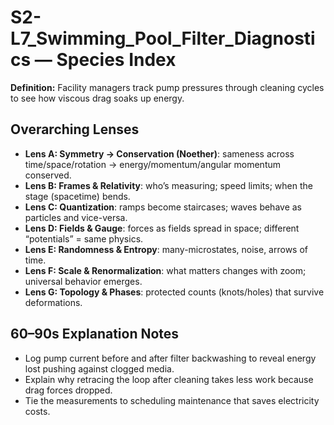 # S2-L7_Swimming_Pool_Filter_Diagnostics — Species Index
**Definition:** Facility managers track pump pressures through cleaning cycles to see how viscous drag soaks up energy.
## Overarching Lenses

- **Lens A: Symmetry -> Conservation (Noether)**: sameness across time/space/rotation → energy/momentum/angular momentum conserved.
- **Lens B: Frames & Relativity**: who’s measuring; speed limits; when the stage (spacetime) bends.
- **Lens C: Quantization**: ramps become staircases; waves behave as particles and vice-versa.
- **Lens D: Fields & Gauge**: forces as fields spread in space; different “potentials” = same physics.
- **Lens E: Randomness & Entropy**: many-microstates, noise, arrows of time.
- **Lens F: Scale & Renormalization**: what matters changes with zoom; universal behavior emerges.
- **Lens G: Topology & Phases**: protected counts (knots/holes) that survive deformations.

## 60–90s Explanation Notes
- Log pump current before and after filter backwashing to reveal energy lost pushing against clogged media.
- Explain why retracing the loop after cleaning takes less work because drag forces dropped.
- Tie the measurements to scheduling maintenance that saves electricity costs.
